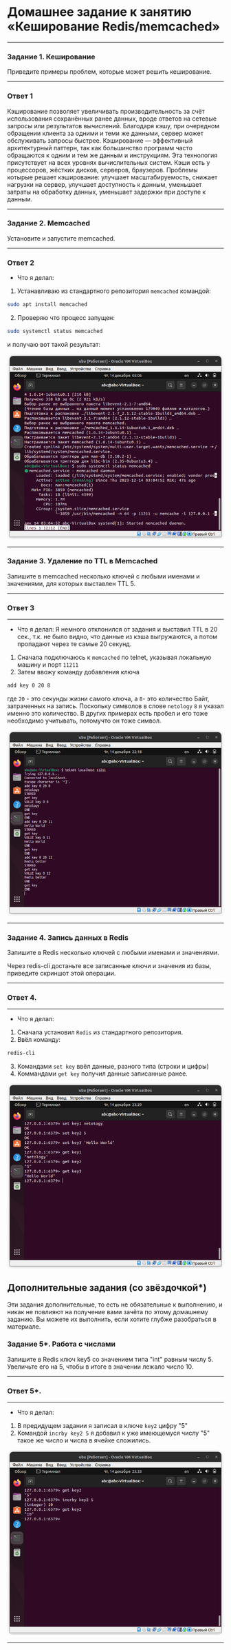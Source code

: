 # Домашнее задание к занятию «Кеширование Redis/memcached»
---

### Задание 1. Кеширование 

Приведите примеры проблем, которые может решить кеширование. 

---
### Ответ 1

Кэширование позволяет увеличивать производительность за счёт использования сохранённых ранее данных, вроде ответов на сетевые запросы или результатов вычислений. Благодаря кэшу, при очередном обращении клиента за одними и теми же данными, сервер может обслуживать запросы быстрее. Кэширование — эффективный архитектурный паттерн, так как большинство программ часто обращаются к одним и тем же данным и инструкциям. Эта технология присутствует на всех уровнях вычислительных систем. Кэши есть у процессоров, жёстких дисков, серверов, браузеров.
Проблемы котырые решает кэширование: улучшает масштабируемость, снижает нагрузки на сервер, улучшает доступность к данным, уменьшает затраты на обработку данных, уменьшает задержки при доступе к данным.

---

### Задание 2. Memcached

Установите и запустите memcached.

---
### Ответ 2
- Что я делал: 
1. Устанавливаю из стандартного репозитория `memcached` командой: 

```bash
sudo apt install memcached
```
2. Проверяю что процесс запущен:

```bash
sudo systemctl status memcached
```
и получаю вот такой результат:

![memc](https://github.com/Lexacbr/redis-memcached/blob/main/scrsh/memc.png)

---
### Задание 3. Удаление по TTL в Memcached

Запишите в memcached несколько ключей с любыми именами и значениями, для которых выставлен TTL 5. 

---
### Ответ 3
---
- Что я делал:
Я немного отклонился от задания и выставил TTL в 20 сек., т.к. не было видно, что данные из кэша выгружаются, а потом пропадают через те самые 20 секунд. 
1. Сначала подключаюсь к `memcached` по telnet, указывая локальную машину и порт `11211`
2. Затем ввожу команду добавления ключа 
``` bash 
add key 0 20 8
``` 
где `20` - это секунды жизни самого ключа, а `8`- это количество Байт, затраченных на запись. Поскольку символов в слове `netology` `8` я указал именно это количество. В других примерах есть пробел и его тоже необходимо учитывать, потомучто он тоже символ.

![key](https://github.com/Lexacbr/redis-memcached/blob/main/scrsh/key.png)

------
### Задание 4. Запись данных в Redis
Запишите в Redis несколько ключей с любыми именами и значениями.

Через redis-cli достаньте все записанные ключи и значения из базы, приведите скриншот этой операции.

---
### Ответ 4.
---

- Что я делал:
1. Сначала установил `Redis` из стандартного репозитория.
2. Ввёл команду:
``` bash
redis-cli 
```
3. Командами `set key` ввёл данные, разного типа (строки и цифры)
4. Коммандами `get key` получил данные записанные ранее.

![rkey](https://github.com/Lexacbr/redis-memcached/blob/main/scrsh/rkey.png)

## Дополнительные задания (со звёздочкой*)
Эти задания дополнительные, то есть не обязательные к выполнению, и никак не повлияют на получение вами зачёта по этому домашнему заданию. Вы можете их выполнить, если хотите глубже разобраться в материале.

### Задание 5*. Работа с числами 

Запишите в Redis ключ key5 со значением типа "int" равным числу 5. Увеличьте его на 5, чтобы в итоге в значении лежало число 10.  

---
### Ответ 5*.
---
- Что я делал:
1. В предидущем задании я записал в ключе `key2` цифру "5"
2. Командой `incrby key2 5` я добавил к уже имеющемуся числу "5" такое же число и числа в ячейке сложились.

![incrby](https://github.com/Lexacbr/redis-memcached/blob/main/scrsh/incrby.png)

---
